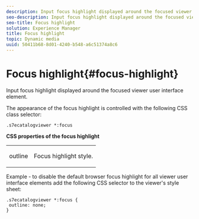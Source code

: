 ```yaml
---
description: Input focus highlight displayed around the focused viewer user interface element.
seo-description: Input focus highlight displayed around the focused viewer user interface element.
seo-title: Focus highlight
solution: Experience Manager
title: Focus highlight
topic: Dynamic media
uuid: 50411b68-8d01-4240-b548-a6c51374a8c6
---
```


# Focus highlight{#focus-highlight}

Input focus highlight displayed around the focused viewer user interface element.

<!--<a id="section_E8B3D0BF9FF548F188F717D6EA65EC32"></a>-->

The appearance of the focus highlight is controlled with the following CSS class selector:

```
.s7ecatalogviewer *:focus
```

**CSS properties of the focus highlight**

<table id="table_C48C56E696304C9BAFEE71BA9EA9A174"> 
 <tbody> 
  <tr> 
   <td colname="col1"> <p> <span class="codeph"> outline </span> </p> </td> 
   <td colname="col2"> <p> Focus highlight style. </p> </td> 
  </tr> 
 </tbody> 
</table>

Example - to disable the default browser focus highlight for all viewer user interface elements add the following CSS selector to the viewer's style sheet:

```
.s7ecatalogviewer *:focus { 
 outline: none; 
}
```

